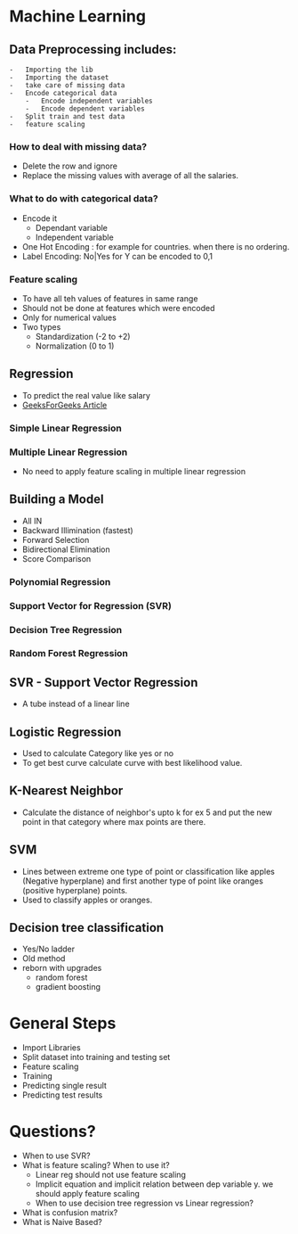 # Machine Learning
## Data Preprocessing includes:
    -   Importing the lib
    -   Importing the dataset
    -   take care of missing data
    -   Encode categorical data
        -   Encode independent variables
        -   Encode dependent variables
    -   Split train and test data
    -   feature scaling
### How to deal with missing data?
- Delete the row and ignore
- Replace the missing values with average of all the salaries.
### What to do with categorical data?
- Encode it
  - Dependant variable
  - Independent variable
- One Hot Encoding : for example for countries. when there is no ordering.
- Label Encoding: No|Yes for Y can be encoded to 0,1
### Feature scaling
- To have all teh values of features in same range
- Should not be done at features which were encoded
- Only for numerical values
- Two types
  - Standardization (-2 to +2)
  - Normalization (0 to 1)
## Regression
 - To predict the real value like salary
 - [GeeksForGeeks Article](https://www.geeksforgeeks.org/types-of-regression-techniques/)
### Simple Linear Regression
### Multiple Linear Regression
- No need to apply feature scaling in multiple linear regression
## Building a Model
- All IN
- Backward Illimination (fastest)
- Forward Selection
- Bidirectional Elimination
- Score Comparison
### Polynomial Regression
### Support Vector for Regression (SVR)
### Decision Tree Regression
### Random Forest Regression

## SVR - Support Vector Regression
- A tube instead of a linear line

## Logistic Regression
- Used to calculate Category like yes or no
- To get best curve calculate curve with best likelihood value.

## K-Nearest Neighbor
- Calculate the distance of neighbor's upto k for ex 5 and put the new point in that category where max points are there.

## SVM
- Lines between extreme one type of point or classification like apples (Negative hyperplane) and first another type of point like oranges (positive hyperplane) points.
- Used to classify apples or oranges.

## Decision tree classification
- Yes/No ladder
- Old method
- reborn with upgrades
  - random forest
  - gradient boosting

# General Steps
- Import Libraries
- Split dataset into training and testing set
- Feature scaling
- Training
- Predicting single result
- Predicting test results


# Questions?
- When to use SVR?
- What is feature scaling? When to use it?
  - Linear reg should not use feature scaling
  - Implicit equation and implicit relation between dep variable y. we should apply feature scaling
  - When to use decision tree regression vs Linear regression?
- What is confusion matrix?
- What is Naive Based?
